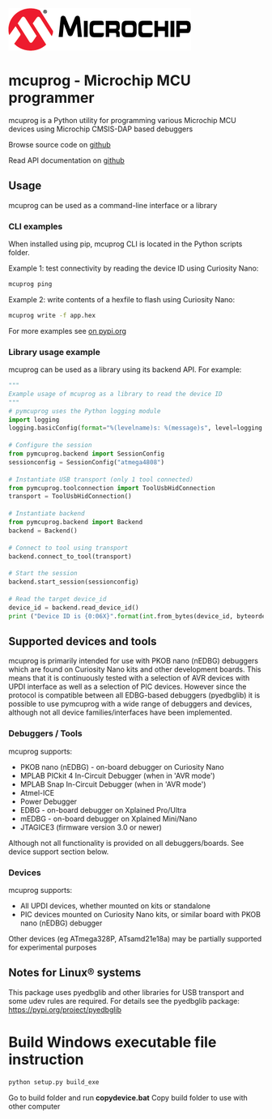 [![MCHP](images/microchip.png)](https://www.microchip.com)

# mcuprog - Microchip MCU programmer
mcuprog is a Python utility for programming various Microchip MCU devices using Microchip CMSIS-DAP based debuggers

Browse source code on [github](https://github.com/caddish12/mcuprog)

Read API documentation on [github](https://microchip-pic-avr-tools.github.io/pymcuprog)

## Usage
mcuprog can be used as a command-line interface or a library

### CLI examples
When installed using pip, mcuprog CLI is located in the Python scripts folder.

Example 1: test connectivity by reading the device ID using Curiosity Nano:
```bash
mcuprog ping
```

Example 2: write contents of a hexfile to flash using Curiosity Nano:
```bash
mcuprog write -f app.hex
```

For more examples see [on pypi.org](https://pypi.org/project/pymcuprog/)

### Library usage example
mcuprog can be used as a library using its backend API.  For example:
```python
"""
Example usage of mcuprog as a library to read the device ID
"""
# pymcuprog uses the Python logging module
import logging
logging.basicConfig(format="%(levelname)s: %(message)s", level=logging.WARNING)

# Configure the session
from pymcuprog.backend import SessionConfig
sessionconfig = SessionConfig("atmega4808")

# Instantiate USB transport (only 1 tool connected)
from pymcuprog.toolconnection import ToolUsbHidConnection
transport = ToolUsbHidConnection()

# Instantiate backend
from pymcuprog.backend import Backend
backend = Backend()

# Connect to tool using transport
backend.connect_to_tool(transport)

# Start the session
backend.start_session(sessionconfig)

# Read the target device_id
device_id = backend.read_device_id()
print ("Device ID is {0:06X}".format(int.from_bytes(device_id, byteorder="little")))
```

## Supported devices and tools
mcuprog is primarily intended for use with PKOB nano (nEDBG) debuggers which are found on Curiosity Nano kits and other development boards.  This means that it is continuously tested with a selection of AVR devices with UPDI interface as well as a selection of PIC devices.  However since the protocol is compatible between all EDBG-based debuggers (pyedbglib) it is possible to use pymcuprog with a wide range of debuggers and devices, although not all device families/interfaces have been implemented.

### Debuggers / Tools
mcuprog supports:
* PKOB nano (nEDBG) - on-board debugger on Curiosity Nano
* MPLAB PICkit 4 In-Circuit Debugger (when in 'AVR mode')
* MPLAB Snap In-Circuit Debugger (when in 'AVR mode')
* Atmel-ICE
* Power Debugger
* EDBG - on-board debugger on Xplained Pro/Ultra
* mEDBG - on-board debugger on Xplained Mini/Nano
* JTAGICE3 (firmware version 3.0 or newer)

Although not all functionality is provided on all debuggers/boards.  See device support section below.

### Devices
mcuprog supports:
* All UPDI devices, whether mounted on kits or standalone
* PIC devices mounted on Curiosity Nano kits, or similar board with PKOB nano (nEDBG) debugger

Other devices (eg ATmega328P, ATsamd21e18a) may be partially supported for experimental purposes

## Notes for Linux® systems
This package uses pyedbglib and other libraries for USB transport and some udev rules are required.  For details see the pyedbglib package: https://pypi.org/project/pyedbglib

# Build Windows executable file instruction
```bash
python setup.py build_exe
```
Go to build folder and run **copydevice.bat**
Copy build folder to use with other computer
